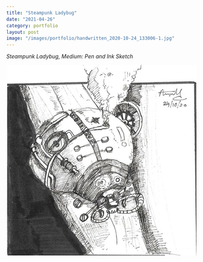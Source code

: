 ```yaml
---
title: "Steampunk Ladybug"
date: "2021-04-26"
category: portfolio
layout: post
image: "/images/portfolio/handwritten_2020-10-24_133006-1.jpg"
---
```

*Steampunk Ladybug, Medium: Pen and Ink Sketch*

<p align="center">
<span class="image fit"><img src='/images/portfolio/handwritten_2020-10-24_133006-1.jpg' alt="Ladybug"/></span>
</p>
